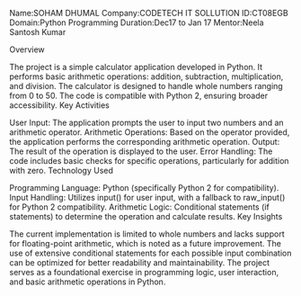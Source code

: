 Name:SOHAM DHUMAL
Company:CODETECH IT SOLLUTION
ID:CT08EGB
Domain:Python Programming
Duration:Dec17 to Jan 17
Mentor:Neela Santosh Kumar

Overview

The project is a simple calculator application developed in Python.
It performs basic arithmetic operations: addition, subtraction, multiplication, and division.
The calculator is designed to handle whole numbers ranging from 0 to 50.
The code is compatible with Python 2, ensuring broader accessibility.
Key Activities

User Input: The application prompts the user to input two numbers and an arithmetic operator.
Arithmetic Operations: Based on the operator provided, the application performs the corresponding arithmetic operation.
Output: The result of the operation is displayed to the user.
Error Handling: The code includes basic checks for specific operations, particularly for addition with zero.
Technology Used

Programming Language: Python (specifically Python 2 for compatibility).
Input Handling: Utilizes input() for user input, with a fallback to raw_input() for Python 2 compatibility.
Arithmetic Logic: Conditional statements (if statements) to determine the operation and calculate results.
Key Insights

The current implementation is limited to whole numbers and lacks support for floating-point arithmetic, which is noted as a future improvement.
The use of extensive conditional statements for each possible input combination can be optimized for better readability and maintainability.
The project serves as a foundational exercise in programming logic, user interaction, and basic arithmetic operations in Python.
